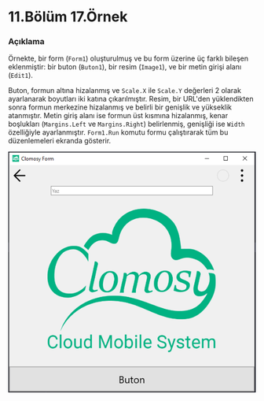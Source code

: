 # 11.Bölüm 17.Örnek

### Açıklama

Örnekte, bir form (`Form1`) oluşturulmuş ve bu form üzerine üç farklı bileşen eklenmiştir: bir buton (`Buton1`), bir resim (`Image1`), ve bir metin girişi alanı (`Edit1`). 

Buton, formun altına hizalanmış ve `Scale.X` ile `Scale.Y` değerleri 2 olarak ayarlanarak boyutları iki katına çıkarılmıştır. Resim, bir URL'den yüklendikten sonra formun merkezine hizalanmış ve belirli bir genişlik ve yükseklik atanmıştır. Metin giriş alanı ise formun üst kısmına hizalanmış, kenar boşlukları (`Margins.Left` ve `Margins.Right`) belirlenmiş, genişliği ise `Width` özelliğiyle ayarlanmıştır. `Form1.Run` komutu formu çalıştırarak tüm bu düzenlemeleri ekranda gösterir.

![Bolum 11-Örnek 17](Bolum11_Ornek17.png)